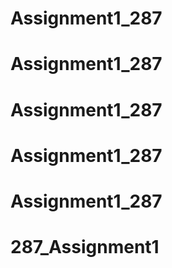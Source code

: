 # Assignment1_287
# Assignment1_287
# Assignment1_287
# Assignment1_287
# Assignment1_287
# 287_Assignment1
